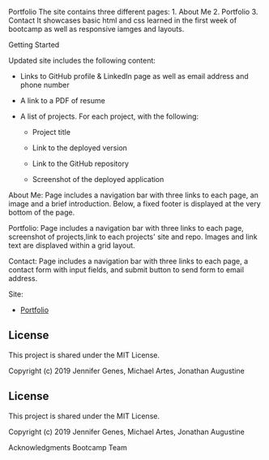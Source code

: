 Portfolio
The site contains three different pages: 1. About Me 2. Portfolio 3. Contact
It showcases basic html and css learned in the first week of bootcamp as well as responsive iamges and layouts.

Getting Started

Updated site includes the following content:

* Links to  GitHub profile & LinkedIn page as well as  email address and phone number

* A link to a PDF of resume

* A list of projects. For each project, with the following:

  * Project title

  * Link to the deployed version

  * Link to the GitHub repository

  * Screenshot of the deployed application


About Me:
Page includes a navigation bar with three links to each page, an image and a brief introduction. Below, a fixed footer is displayed at the very bottom of the page. 

Portfolio:
Page includes a navigation bar with three links to each page, screenshot of projects,link to each projects' site and repo. Images and link text are displaved within a grid layout. 

Contact:
Page includes a navigation bar with three links to each page, a contact form with input fields, and submit button to send form to email address.


Site:
- [Portfolio](https://jeng1.github.io/My-Portfolio/)


## License

This project is shared under the MIT License.

Copyright (c) 2019 Jennifer Genes, Michael Artes, Jonathan Augustine

## License

This project is shared under the MIT License.

Copyright (c) 2019 Jennifer Genes, Michael Artes, Jonathan Augustine

Acknowledgments
Bootcamp Team
